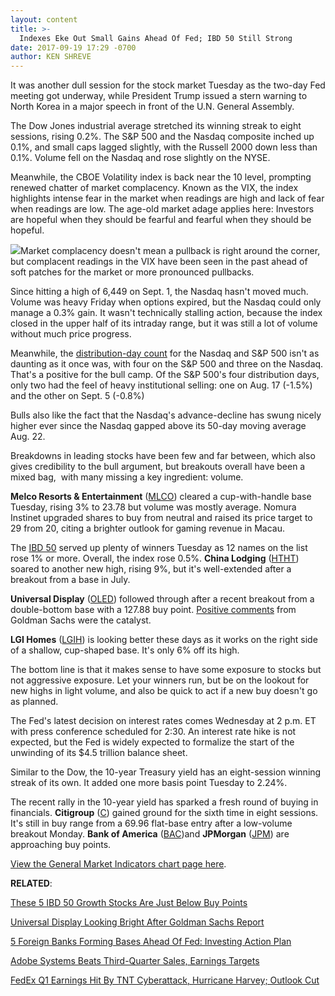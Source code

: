 ```yaml
---
layout: content
title: >-
  Indexes Eke Out Small Gains Ahead Of Fed; IBD 50 Still Strong
date: 2017-09-19 17:29 -0700
author: KEN SHREVE
---
```






It was another dull session for the stock market Tuesday as the two-day Fed meeting got underway, while President Trump issued a stern warning to North Korea in a major speech in front of the U.N. General Assembly.




The Dow Jones industrial average stretched its winning streak to eight sessions, rising 0.2%. The S&P 500 and the Nasdaq composite inched up 0.1%, and small caps lagged slightly, with the Russell 2000 down less than 0.1%. Volume fell on the Nasdaq and rose slightly on the NYSE.


Meanwhile, the CBOE Volatility index is back near the 10 level, prompting renewed chatter of market complacency. Known as the VIX, the index highlights intense fear in the market when readings are high and lack of fear when readings are low. The age-old market adage applies here: Investors are hopeful when they should be fearful and fearful when they should be hopeful.


![](https://www.investors.com/wp-content/uploads/2017/09/MP091917.png)Market complacency doesn't mean a pullback is right around the corner, but complacent readings in the VIX have been seen in the past ahead of soft patches for the market or more pronounced pullbacks.


Since hitting a high of 6,449 on Sept. 1, the Nasdaq hasn't moved much. Volume was heavy Friday when options expired, but the Nasdaq could only manage a 0.3% gain. It wasn't technically stalling action, because the index closed in the upper half of its intraday range, but it was still a lot of volume without much price progress.


Meanwhile, the [distribution-day count](https://www.investors.com/ibd-university/market-timing/market-tops/) for the Nasdaq and S&P 500 isn't as daunting as it once was, with four on the S&P 500 and three on the Nasdaq. That's a positive for the bull camp. Of the S&P 500's four distribution days, only two had the feel of heavy institutional selling: one on Aug. 17 (-1.5%) and the other on Sept. 5 (-0.8%)


Bulls also like the fact that the Nasdaq's advance-decline has swung nicely higher ever since the Nasdaq gapped above its 50-day moving average Aug. 22.


Breakdowns in leading stocks have been few and far between, which also gives credibility to the bull argument, but breakouts overall have been a mixed bag,  with many missing a key ingredient: volume.


**Melco Resorts & Entertainment** ([MLCO](https://research.investors.com/quote.aspx?symbol=MLCO)) cleared a cup-with-handle base Tuesday, rising 3% to 23.78 but volume was mostly average. Nomura Instinet upgraded shares to buy from neutral and raised its price target to 29 from 20, citing a brighter outlook for gaming revenue in Macau.


The [IBD 50](https://www.investors.com/stock-lists/ibd-50/ibd-50-performance/) served up plenty of winners Tuesday as 12 names on the list rose 1% or more. Overall, the index rose 0.5%. **China Lodging** ([HTHT](https://research.investors.com/quote.aspx?symbol=HTHT)) soared to another new high, rising 9%, but it's well-extended after a breakout from a base in July.


**Universal Display** ([OLED](https://research.investors.com/quote.aspx?symbol=OLED)) followed through after a recent breakout from a double-bottom base with a 127.88 buy point. [Positive comments](https://www.investors.com/news/technology/universal-display-looking-bright-after-goldman-sachs-report/) from Goldman Sachs were the catalyst.


**LGI Homes** ([LGIH](https://research.investors.com/quote.aspx?symbol=LGIH)) is looking better these days as it works on the right side of a shallow, cup-shaped base. It's only 6% off its high.



The bottom line is that it makes sense to have some exposure to stocks but not aggressive exposure. Let your winners run, but be on the lookout for new highs in light volume, and also be quick to act if a new buy doesn't go as planned.


The Fed's latest decision on interest rates comes Wednesday at 2 p.m. ET with press conference scheduled for 2:30. An interest rate hike is not expected, but the Fed is widely expected to formalize the start of the unwinding of its $4.5 trillion balance sheet.


Similar to the Dow, the 10-year Treasury yield has an eight-session winning streak of its own. It added one more basis point Tuesday to 2.24%.


The recent rally in the 10-year yield has sparked a fresh round of buying in financials. **Citigroup** ([C](https://research.investors.com/quote.aspx?symbol=C)) gained ground for the sixth time in eight sessions. It's still in buy range from a 69.96 flat-base entry after a low-volume breakout Monday. **Bank of America** ([BAC](https://research.investors.com/quote.aspx?symbol=BAC))and **JPMorgan** ([JPM](https://research.investors.com/quote.aspx?symbol=JPM)) are approaching buy points.


[View the General Market Indicators chart page here](https://www.investors.com/wp-content/uploads/2017/09/IBD1909152456GMI.pdf).


**RELATED**:


[These 5 IBD 50 Growth Stocks Are Just Below Buy Points](https://www.investors.com/market-trend/stock-market-today/facebook-apple-supplier-lead-5-ibd-50-stocks-near-buy-points-sp-500-futures/)


[Universal Display Looking Bright After Goldman Sachs Report](https://www.investors.com/news/technology/universal-display-looking-bright-after-goldman-sachs-report/)


[5 Foreign Banks Forming Bases Ahead Of Fed: Investing Action Plan](https://www.investors.com/research/investing-action-plan/5-foreign-banks-forming-bases-ahead-of-fed-investing-action-plan/)


[Adobe Systems Beats Third-Quarter Sales, Earnings Targets](https://www.investors.com/news/technology/adobe-systems-beats-third-quarter-sales-earnings-targets/)


[FedEx Q1 Earnings Hit By TNT Cyberattack, Hurricane Harvey; Outlook Cut](https://www.investors.com/news/fedex-stock-near-buy-point-ahead-of-earnings-report-after-the-close/)




